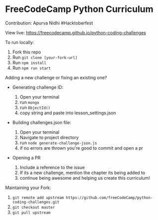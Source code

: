 FreeCodeCamp Python Curriculum
=============
Contribution: Apurva Nidhi #Hacktoberfest

View live: https://freecodecamp.github.io/python-coding-challenges

To run locally:
1. Fork this repo
2. Run `git clone [your-fork-url]`
3. Run `npm install`
4. Run `npm run start`

Adding a new challenge or fixing an existing one?

- Generating challenge ID:
  1. Open your terminal
  2. run `mongo`
  3. run `ObjectId()`
  4. copy string and paste into lesson_settings.json

- Building challenges.json file:
  1. Open your terminal
  2. Navigate to project directory
  3. run `node generate-challenge-json.js`
  4. if no errors are thrown you're good to commit and open a pr

- Opening a PR
  1. Include a reference to the issue
  2. If its a new challenge, mention the chapter its being added to
  3. continue being awesome and helping us create this curriculum!


Maintaining your Fork:
  1. `git remote add upstream https://github.com/freeCodeCamp/python-coding-challenges.git`
  2. `git checkout master`
  3. `git pull upstream`

